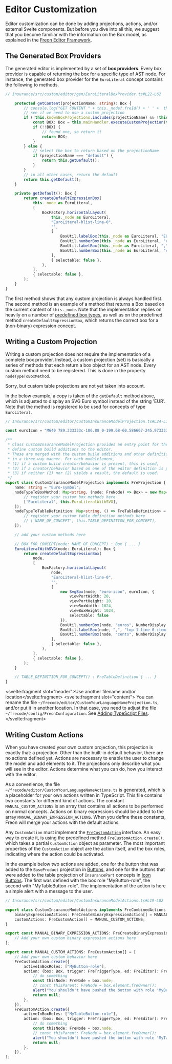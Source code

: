 <script>
    import Note from "$lib/notes/Note.svelte";
    import Figure from "$lib/figures/Figure.svelte";
</script>

# Editor Customization

Editor customization can be done by adding projections, actions, and/or external Svelte components. But
before you dive into all this, we suggest that you become familiar with the information on the Box model,
as explained in the [Freon Editor Framework](/Documentation/Under_the_Hood/Editor_Framework).


## The Generated Box Providers 

The generated editor is implemented by a set of **box providers**. Every box provider is capable of returning the
box for a specific type of AST node. For instance, the generated box provider for the `EuroLiteral` 
concept contains the following to methods.

```ts
// Insurance/src/custom/editor/gen/EuroLiteralBoxProvider.ts#L22-L62

    protected getContent(projectionName: string): Box {
        // console.log("GET CONTENT " + this._node?.freId() + ' ' +  this._node?.freLanguageConcept() + ' ' + projectionName);
        // see if we need to use a custom projection
        if (!this.knownBoxProjections.includes(projectionName) && !this.knownTableProjections.includes(projectionName)) {
            const BOX: Box = this.mainHandler.executeCustomProjection(this._node, projectionName);
            if (!!BOX) {
                // found one, so return it
                return BOX;
            }
        } else {
            // select the box to return based on the projectionName
            if (projectionName === "default") {
                return this.getDefault();
            }
        }
        // in all other cases, return the default
        return this.getDefault();
    }

    private getDefault(): Box {
        return createDefaultExpressionBox(
            this._node as EuroLiteral,
            [
                BoxFactory.horizontalLayout(
                    this._node as EuroLiteral,
                    "EuroLiteral-hlist-line-0",
                    "",
                    [
                        BoxUtil.labelBox(this._node as EuroLiteral, "EUR", "top-1-line-0-item-0"),
                        BoxUtil.numberBox(this._node as EuroLiteral, "euros", NumberDisplay.SELECT),
                        BoxUtil.labelBox(this._node as EuroLiteral, ",", "top-1-line-0-item-2"),
                        BoxUtil.numberBox(this._node as EuroLiteral, "cents", NumberDisplay.SELECT),
                    ],
                    { selectable: false },
                ),
            ],
            { selectable: false },
        );
    }
}

```

The first method shows that any custom projection is always handled first. The second method is an 
example of a method that returns a Box based on the current content of `this._node`. Note that the implementation replies on 
heavily on a number of [predefined box types](/Documentation/Under_the_Hood/Editor_Framework/Predefined_Boxes), as well as on
the predefined method `createDefaultExpressionBox`, which returns the correct box for a (non-binary) expression concept.


## Writing a Custom Projection

Writing a custom projection does not require the implementation of a complete box provider. Instead,
a custom projection (set) is basically a series of methods that each return a box
object for an AST node. Every custom method need to be registered. This is done in the property `nodeTypeToBoxMethod`.

Sorry, but custom table projections are not yet taken into account.

In the below example, a copy is taken of the `getDefault` method above, which is adjusted to display an SVG Euro symbol instead of the
 string 'EUR'. Note that the method is registered to be used for concepts of type `EuroLiteral`.

```ts
// Insurance/src/custom/editor/CustomInsuranceModelProjection.ts#L24-L79

const euroIcon = "M640 789.333333c-106.88 0-199.68-60.586667-245.973333-149.333333H640v-85.333333H366.293333c-2.133333-13.866667-3.626667-28.16-3.626666-42.666667s1.493333-28.8 3.626666-42.666667H640v-85.333333H394.026667c46.293333-88.746667 138.88-149.333333 245.973333-149.333333 68.906667 0 131.84 25.173333 180.266667 66.773333L896 226.133333A382.72 382.72 0 0 0 640 128c-167.04 0-308.906667 106.88-361.6 256H128v85.333333h130.56c-1.706667 14.08-2.56 28.16-2.56 42.666667 0 14.506667 0.853333 28.586667 2.56 42.666667H128v85.333333h150.4c52.693333 149.12 194.56 256 361.6 256 98.346667 0 188.16-37.333333 256-98.133333l-75.733333-75.52A275.818667 275.818667 0 0 1 640 789.333333z"

/**
 * Class CustomInsuranceModelProjection provides an entry point for the language engineer to
 * define custom build additions to the editor.
 * These are merged with the custom build additions and other definition-based editor parts
 * in a three-way manner. For each modelelement,
 * (1) if a custom build creator/behavior is present, this is used,
 * (2) if a creator/behavior based on one of the editor definition is present, this is used,
 * (3) if neither (1) nor (2) yields a result, the default is used.
 */
export class CustomInsuranceModelProjection implements FreProjection {
    name: string = "Euro-symbol";
    nodeTypeToBoxMethod: Map<string, (node: FreNode) => Box> = new Map<string, (node: FreNode) => Box>([
        // register your custom box methods here
        ['EuroLiteral', this.EuroLiteralWithSVG],
    ]);
    nodeTypeToTableDefinition: Map<string, () => FreTableDefinition> = new Map<string, () => FreTableDefinition>([
        // register your custom table definition methods here
        // ['NAME_OF_CONCEPT', this.TABLE_DEFINITION_FOR_CONCEPT],
    ]);

    // add your custom methods here

    // BOX_FOR_CONCEPT(node: NAME_OF_CONCEPT) : Box { ... }
    EuroLiteralWithSVG(node: EuroLiteral): Box {
        return createDefaultExpressionBox(
            node,
            [
                BoxFactory.horizontalLayout(
                    node,
                    "EuroLiteral-hlist-line-0",
                    "",
                    [
                        new SvgBox(node, "euro-icon", euroIcon, {
                            viewPortWidth: 20,
                            viewPortHeight: 20,
                            viewBoxWidth: 1024,
                            viewBoxHeight: 1024,
                            selectable: false
                        }),
                        BoxUtil.numberBox(node, "euros", NumberDisplay.SELECT),
                        BoxUtil.labelBox(node, ",", "top-1-line-0-item-2"),
                        BoxUtil.numberBox(node, "cents", NumberDisplay.SELECT),
                    ],
                    { selectable: false },
                ),
            ],
            { selectable: false },
        );
    }

    // TABLE_DEFINITION_FOR_CONCEPT() : FreTableDefinition { ... }
}

```

<Note><svelte:fragment slot="header">Use another filename and/or location</svelte:fragment>
<svelte:fragment slot="content">
You can rename the file <code>~/frecode/editor/CustomYourLanguageNameProjection.ts</code>, and/or put it in another location.
In that case, you need to adjust the file <code>~/frecode/config/FreonConfiguration</code>. 
See <a href="/Documentation/Customizations#adding-typeScript-files-4">Adding TypeScript Files</a>.
</svelte:fragment>
</Note>


## Writing Custom Actions

When you have created your own custom projection, this projection is exactly that:
a projection. Other than the built-in default behavior, there are no actions defined yet.
Actions are necessary to enable the user to change the model and add elements to it.
The projections only describe what you will see in the editor.
Actions determine what you can do, how you interact with the editor.

As a convenience, the file `~/frecode/editor/CustomYourLanguageNameActions.ts` is 
generated, which is a placeholder for your own actions written in TypeScript. This 
file contains two constants for different kind of actions. The constant 
`MANUAL_CUSTOM_ACTIONS` is an array that contains all actions to be performed 
on normal concepts. Actions on binary expressions should be added to the array 
`MANUAL_BINARY_EXPRESSION_ACTIONS`. When you define these constants, Freon will 
merge your actions with the default actions.

Any `CustomAction` must implement the [`FreCustomAction`](/Documentation/Under_the_Hood/Core_Interfaces#frecustomaction-4) 
interface. An easy way to create it, is using the predefined method `FreCustomAction.create()`, which 
takes a partial `CustomAction` object as parameter. The most important properties of the `CustomAction` 
object are the action itself, and the box roles, indicating where the action could be activated.

In the example below two actions are added, one for the button that was added to the `BaseProduct` projection in
[Buttons](/Documentation/Defining_an_Editor/Buttons#adding-buttons-1), and one for the buttons that were added 
to the table projection
of `InsurancePart` concepts in [Icon Buttons](/Documentation/Defining_an_Editor/Buttons#icon-buttons-2).
The first was defined with the box role "MyButton-role", the second with "MyTableButton-role". The implementation of
the action is here a simple alert with a message to the user.


```ts
// Insurance/src/custom/editor/CustomInsuranceModelActions.ts#L19-L82

export class CustomInsuranceModelActions implements FreCombinedActions {
    binaryExpressionActions: FreCreateBinaryExpressionAction[] = MANUAL_BINARY_EXPRESSION_ACTIONS;
    customActions: FreCustomAction[] = MANUAL_CUSTOM_ACTIONS;
}

export const MANUAL_BINARY_EXPRESSION_ACTIONS: FreCreateBinaryExpressionAction[] = [
    // Add your own custom binary expression actions here
];

export const MANUAL_CUSTOM_ACTIONS: FreCustomAction[] = [
    // Add your own custom behavior here
    FreCustomAction.create({
        activeInBoxRoles: ["MyButton-role"],
        action: (box: Box, trigger: FreTriggerType, ed: FreEditor): FreNode | null => {
            // do something
            const thisNode: FreNode = box.node;
            // const thisParent: FreNode = box.element.freOwner();
            alert("You shouldn't have pushed the button with role 'MyButton-role' on element " + thisNode.freId() + ".\nPunishment awaits !!!!!!!!!!");
            return null;
        },
    }),
    FreCustomAction.create({
        activeInBoxRoles: ["MyTableButton-role"],
        action: (box: Box, trigger: FreTriggerType, ed: FreEditor): FreNode | null => {
            // do something
            const thisNode: FreNode = box.node;
            // const thisParent: FreNode = box.element.freOwner();
            alert("You shouldn't have pushed the button with role 'MyTableButton-role' on element " + thisNode.freId() + ".\nPunishment awaits !!!!!!!!!!");
            return null;
        },
    }),
];

```
